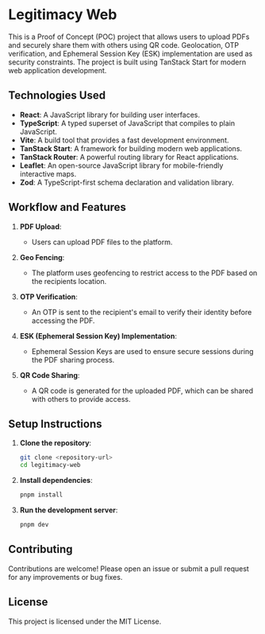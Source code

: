 # Legitimacy Web

This is a Proof of Concept (POC) project that allows users to upload PDFs and securely share them with others using QR code. Geolocation, OTP verification, and Ephemeral Session Key (ESK) implementation are used as security constraints. The project is built using TanStack Start for modern web application development.

## Technologies Used

- **React**: A JavaScript library for building user interfaces.
- **TypeScript**: A typed superset of JavaScript that compiles to plain JavaScript.
- **Vite**: A build tool that provides a fast development environment.
- **TanStack Start**: A framework for building modern web applications.
- **TanStack Router**: A powerful routing library for React applications.
- **Leaflet**: An open-source JavaScript library for mobile-friendly interactive maps.
- **Zod**: A TypeScript-first schema declaration and validation library.

## Workflow and Features

1. **PDF Upload**:
   - Users can upload PDF files to the platform.

2. **Geo Fencing**:
   - The platform uses geofencing to restrict access to the PDF based on the recipients location.

3. **OTP Verification**:
   - An OTP is sent to the recipient's email to verify their identity before accessing the PDF.

4. **ESK (Ephemeral Session Key) Implementation**:
   - Ephemeral Session Keys are used to ensure secure sessions during the PDF sharing process.

5. **QR Code Sharing**:
   - A QR code is generated for the uploaded PDF, which can be shared with others to provide access.

## Setup Instructions

1. **Clone the repository**:
   ```bash
   git clone <repository-url>
   cd legitimacy-web
   ```

2. **Install dependencies**:
   ```bash
   pnpm install
   ```

3. **Run the development server**:
   ```bash
   pnpm dev
   ```

## Contributing

Contributions are welcome! Please open an issue or submit a pull request for any improvements or bug fixes.

## License

This project is licensed under the MIT License.
